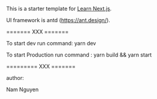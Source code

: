 This is a starter template for [Learn Next.js](https://nextjs.org/learn).

UI framework is antd (https://ant.design/).


======= XXX =======

To start dev run command: yarn dev

To start Production run command : yarn build && yarn start

========= XXX =======

author: 

Nam Nguyen
